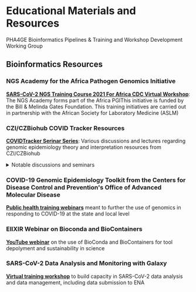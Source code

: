 # **Educational Materials and Resources**

PHA4GE Bioinformatics Pipelines &amp; Training and Workshop Development Working Group <br/>


## Bioinformatics Resources
### NGS Academy for the Africa Pathogen Genomics Initiative
**[SARS-CoV-2 NGS Training Course 2021 For Africa CDC Virtual Workshop](https://uct-cbio.github.io/ngs-academy/2021/NGS-SARS-CoV-2-past-course)**: The NGS Academy forms part of the Africa PGIThis initiative is funded by the Bill & Melinda Gates Foundation. This training initiatives are carried out in partnership with the African Society for Laboratory Medicine (ASLM)

### CZI/CZBiohub COVID Tracker Resources

**[COVIDTracker Serinar Series](https://covidtracker.czbiohub.org/resources)**: Various discussions and lectures regarding genomic epidemiology theory and interpretation resources from CZI/CZBiohub

<details>
 <summary>Notable discussions and seminars
 </summary>
 
- **[Discussion of the overlapping timescales of pathogen evolution](https://www.youtube.com/watch?v=Bt3JNKfU5qk)** and infectious disease transmission, and how to build phylogenetic trees that visualize genetic divergence.
- **[Discussion on measuring divergence over time](https://www.youtube.com/watch?v=zAtgJjoy6-w)** in order to estimate the average rate of evolution of a pathogen. We also discussed how to use that rate to make phylogenetic trees with branch lengths in units of calendar time.
- **[Discussion on phylogeography](https://www.youtube.com/watch?v=jYpjzP22HcM)**, the technique in genomic epidemiology of inferring spatial migration patterns of a pathogen across the tree. We discussed the inferential procedure that allows this, as well caveats and things to be cautious about.
- **[Seminar on Nextstrain](https://www.youtube.com/watch?v=qllORYfM_z8)**, especially how pipelines are specified in Nextstrain Augur, and different ways to navigate the genomic data visualization in Nextstrain Auspice.
- **[Discussion on consensus genome quality control](https://www.youtube.com/watch?v=eeYgWdRbPPo)**, including different quality metrics, the impact of different quality issues on downstream analyses, and how to look at BAM files to assess support for different sites in the consensus genome.
- **[Discussion on data types and data organization](https://www.youtube.com/watch?v=GJMTNwDKibI)**. We discussed how using data models helps to organize genomic surveillance metadata and specifically mentioned the PHA4GE data specification for SARS-CoV-2. And then Dan Lu walked us through different genomic data structures, what those different structures are useful for, and which repositories each can be submitted to. She finished the talk off with a discussion of handling GISAID rejections and looking at calls in BAM files.
- **[Seminar on phylogenetic nomenclature systems](https://www.youtube.com/watch?v=HVorizRS4wk)**--why we use them and types of systems. We finished off with a more detailed discussion of how the Pango nomenclature system for SARS-CoV-2.
- = **[Discussion on the subject of sampling design](https://www.youtube.com/watch?v=ycM50nC5wXk)**. While we don't (yet) have formal frameworks for estimating sample size in genomic epidemiology, today we discussed study design, and specifically how to think about sample selection for different types of genomic epidemiological questions/studies.
- **[Seminar on phylodynamic analysis](https://www.youtube.com/watch?v=a8bp0iHCttA)** - a particular area of genomic epidemiology where we infer changes in pathogen population size from the shapes of coalescent phylogenetic trees.
- **[Discussion on antigenic evolution of viruses](https://www.youtube.com/watch?v=lFJ_2G4u8w4)** - that is, how viral surface proteins can change how they "look" to our immune systems, and in some cases eventually escape our immunity
</details>

### COVID-19 Genomic Epidemiology Toolkit from the Centers for Disease Control and Prevention's Office of Advanced Molecular Disease
**[Public health training webinars](https://www.cdc.gov/amd/training/covid-19-gen-epi-toolkit.html)** meant to further the use of genomics in responding to COVID-19 at the state and local level

### ElIXIR Webinar on Bioconda and BioContainers
**[YouTube webinar](https://www.youtube.com/watch?v=37xYDd7Poy8)**  on the use of BioConda and BioContainers for tool depolyment and sustainability in science

### SARS-CoV-2 Data Analysis and Monitoring with Galaxy
**[Virtual training workshop](https://galaxyproject.eu/event/2021-06-21-sars-cov-2-data-analysis-monitoring-training/#day-1-982021---introduction-to-galaxy)**  to build capacity in SARS-CoV-2 data analysis and data management, including data submission to ENA
